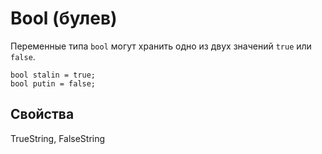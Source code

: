 # Bool (булев)
Переменные типа `bool` могут хранить одно из двух значений `true` или `false`.

    bool stalin = true;
    bool putin = false;

## Свойства
TrueString, FalseString
